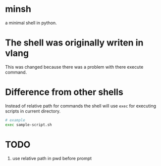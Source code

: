 # minsh
a minimal shell in python.

# The shell was originally writen in vlang
This was changed because there was a problem with there execute command.

# Difference from other shells
Instead of relative path for commands the shell will use `exec` for executing scripts in current directory.
```bash
# example
exec sample-script.sh
```

# TODO
1. use relative path in pwd before prompt

